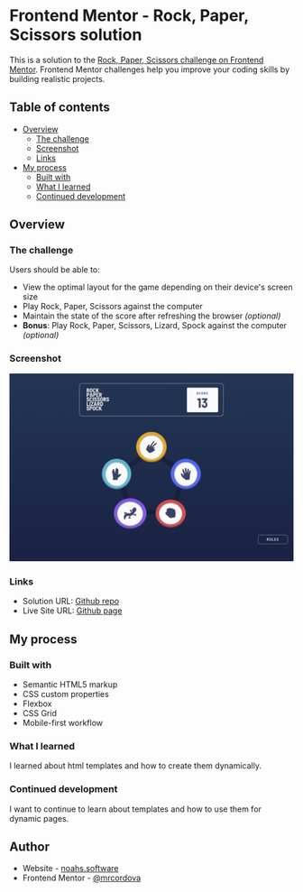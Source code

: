 # Frontend Mentor - Rock, Paper, Scissors solution

This is a solution to the [Rock, Paper, Scissors challenge on Frontend Mentor](https://www.frontendmentor.io/challenges/rock-paper-scissors-game-pTgwgvgH). Frontend Mentor challenges help you improve your coding skills by building realistic projects.

## Table of contents

- [Overview](#overview)
  - [The challenge](#the-challenge)
  - [Screenshot](#screenshot)
  - [Links](#links)
- [My process](#my-process)
  - [Built with](#built-with)
  - [What I learned](#what-i-learned)
  - [Continued development](#continued-development)

## Overview

### The challenge

Users should be able to:

- View the optimal layout for the game depending on their device's screen size
- Play Rock, Paper, Scissors against the computer
- Maintain the state of the score after refreshing the browser _(optional)_
- **Bonus**: Play Rock, Paper, Scissors, Lizard, Spock against the computer _(optional)_

### Screenshot

![](images/screenshot.png)

### Links

- Solution URL: [Github repo](https://github.com/mrcordova/rock-paper-scissors)
- Live Site URL: [Github page](https://mrcordova.github.io/rock-paper-scissors/)

## My process

### Built with

- Semantic HTML5 markup
- CSS custom properties
- Flexbox
- CSS Grid
- Mobile-first workflow

### What I learned

I learned about html templates and how to create them dynamically.

### Continued development

I want to continue to learn about templates and how to use them for dynamic pages.

## Author

- Website - [noahs.software](https://noahs.software)
- Frontend Mentor - [@mrcordova](https://www.frontendmentor.io/profile/mrcordova)
